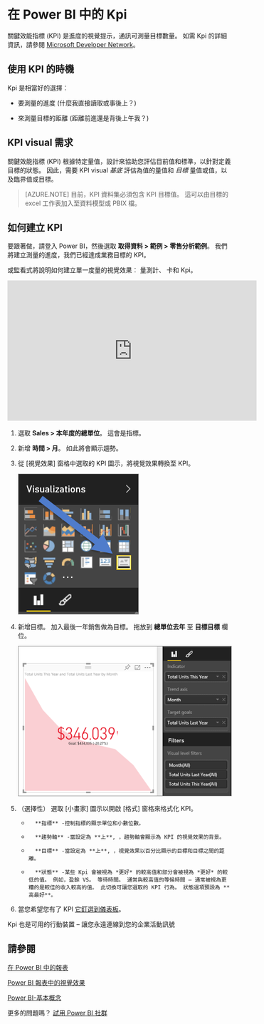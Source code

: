 <properties
   pageTitle="KPI 的視覺效果"
   description="在 power bi 中建立 KPI"
   services="powerbi"
   documentationCenter=""
   authors="mihart"
   manager="mblythe"
   backup=""
   editor=""
   tags=""
   featuredVideoId="xmja6EpqaO0"
   qualityFocus="no"
   qualityDate=""/>

<tags
   ms.service="powerbi"
   ms.devlang="NA"
   ms.topic="article"
   ms.tgt_pltfrm="NA"
   ms.workload="powerbi"
   ms.date="08/23/2016"
   ms.author="mihart"/>

# 在 Power BI 中的 Kpi

關鍵效能指標 (KPI) 是進度的視覺提示，通訊可測量目標數量。 如需 Kpi 的詳細資訊，請參閱 [Microsoft Developer Network](https://msdn.microsoft.com/library/hh272050)。

##  使用 KPI 的時機
Kpi 是相當好的選擇︰

-   要測量的進度 (什麼我直接讀取或事後上？)

-   來測量目標的距離 (距離前進還是背後上午我？)   

##  KPI visual 需求
關鍵效能指標 (KPI) 根據特定量值，設計來協助您評估目前值和標準，以針對定義目標的狀態。 因此，需要 KPI visual *基底* 評估為值的量值和 *目標* 量值或值，以及臨界值或目標。

>[AZURE.NOTE] 目前，KPI 資料集必須包含 KPI 目標值。 這可以由目標的 excel 工作表加入至資料模型或 PBIX 檔。

##  如何建立 KPI  

要跟著做，請登入 Power BI，然後選取 **取得資料 > 範例 > 零售分析範例**。 我們將建立測量的進度，我們已經達成業務目標的 KPI。

或監看式將說明如何建立單一度量的視覺效果︰ 量測計、 卡和 Kpi。
<iframe width="560" height="315" src="https://www.youtube.com/embed/xmja6EpqaO0?list=PL1N57mwBHtN0JFoKSR0n-tBkUJHeMP2cP" frameborder="0" allowfullscreen></iframe>

1.  選取 **Sales > 本年度的總單位**。  這會是指標。

2.  新增 **時間 > 月**。  如此將會顯示趨勢。

2. 從 [視覺效果] 窗格中選取的 KPI 圖示，將視覺效果轉換至 KPI。

    ![](media/powerbi-service-tutorial-kpi/kpi-icon.png)

3. 新增目標。 加入最後一年銷售做為目標。 拖放到 **總單位去年** 至 **目標目標** 欄位。

    ![](media/powerbi-service-tutorial-kpi/kpi-new.png)

4.  （選擇性） 選取 [小畫家] 圖示以開啟 [格式] 窗格來格式化 KPI。

    -   
            **指標** -控制指標的顯示單位和小數位數。

    -   
            **趨勢軸** -當設定為 **上**, ，趨勢軸會顯示為 KPI 的視覺效果的背景。  

    -   
            **目標** -當設定為 **上**, ，視覺效果以百分比顯示的目標和目標之間的距離。

    -   
            **狀態** -某些 Kpi 會被視為 *更好* 的較高值和部分會被視為 *更好* 的較低的值。 例如，盈餘 VS。 等待時間。 通常與較高值的等候時間 – 通常被視為更糟的是較佳的收入較高的值。 此切換可讓您選取的 KPI 行為。 狀態選項預設為 **高最好**。

6.  當您希望您有了 KPI [它釘選到儀表板](powerbi-service-pin-a-tile-to-a-dashboard-from-a-report.md)。


Kpi 也是可用的行動裝置 – 讓您永遠連線到您的企業活動訊號



##  請參閱

[在 Power BI 中的報表](powerbi-service-reports.md)

[Power BI 報表中的視覺效果](powerbi-service-visualizations-for-reports.md)

[Power BI-基本概念](powerbi-service-basic-concepts.md)

更多的問題嗎？ [試用 Power BI 社群](http://community.powerbi.com/)
